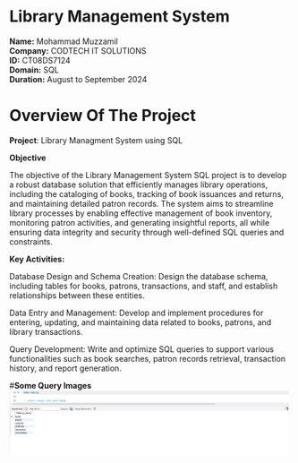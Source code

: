 # Library Management System

**Name:** Mohammad Muzzamil    
**Company:** CODTECH IT SOLUTIONS    
**ID:** CT08DS7124    
**Domain:** SQL    
**Duration:** August to September 2024  

# **Overview Of The Project**  

**Project**: Library Managment System using SQL  

**Objective**

The objective of the Library Management System SQL project is to develop a robust database solution that efficiently manages library operations, including the cataloging of books, tracking of book issuances and returns, and maintaining detailed patron records. The system aims to streamline library processes by enabling effective management of book inventory, monitoring patron activities, and generating insightful reports, all while ensuring data integrity and security through well-defined SQL queries and constraints.  

**Key Activities:**

Database Design and Schema Creation: Design the database schema, including tables for books, patrons, transactions, and staff, and establish relationships between these entities.

Data Entry and Management: Develop and implement procedures for entering, updating, and maintaining data related to books, patrons, and library transactions.

Query Development: Write and optimize SQL queries to support various functionalities such as book searches, patron records retrieval, transaction history, and report generation.

#**Some Query Images**  
<img src="1.png" alt="Alt text" width="500"/>


